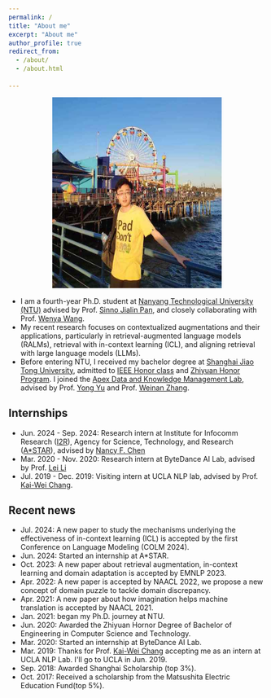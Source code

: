 ```yaml
---
permalink: /
title: "About me"
excerpt: "About me"
author_profile: true
redirect_from: 
  - /about/
  - /about.html
  
---
```




<div align = "center"><img src="images/LA.jpg" height="375" width="333"/> </div>


*    I am a fourth-year Ph.D. student at [Nanyang Technological University (NTU)](http://scse.ntu.edu.sg/Pages/Home.aspx) advised by Prof. [Sinno Jialin Pan](https://personal.ntu.edu.sg/sinnopan/index.html), and closely collaborating with Prof. [Wenya Wang](https://personal.ntu.edu.sg/wangwy/).
*    My recent research focuses on contextualized augmentations and their applications, particularly in retrieval-augmented language models (RALMs), retrieval with in-context learning (ICL), and aligning retrieval with large language models (LLMs).
*    Before entering NTU, I received my bachelor degree at [Shanghai Jiao Tong University](http://en.sjtu.edu.cn/), admitted to [IEEE Honor class](https://english.seiee.sjtu.edu.cn/english/info/8338.htm) and [Zhiyuan Honor Program](https://en.zhiyuan.sjtu.edu.cn/). I joined the [Apex Data and Knowledge Management Lab](http://www.apexlab.org/), advised by Prof. [Yong Yu](http://apex.sjtu.edu.cn/members/yyu) and Prof. [Weinan Zhang](http://wnzhang.net/).


Internships
---
*    Jun. 2024 - Sep. 2024: Research intern at Institute for Infocomm Research ([I2R](<https://www.a-star.edu.sg/i2r>)), Agency for Science, Technology, and Research ([A*STAR](<https://www.a-star.edu.sg/>)), advised by [Nancy F. Chen](<https://sites.google.com/site/nancyfchen/home>)
*    Mar. 2020 - Nov. 2020: Research intern at ByteDance AI Lab, advised by Prof. [Lei Li](<https://lileicc.github.io/>)
*    Jul. 2019 - Dec. 2019: Visiting intern at UCLA NLP lab, advised by Prof. [Kai-Wei Chang](<http://web.cs.ucla.edu/~kwchang/>).



Recent news
---
*    Jul. 2024: A new paper to study the mechanisms underlying the effectiveness of in-context learning (ICL) is accepted by the first Conference on Language Modeling (COLM 2024).
*    Jun. 2024: Started an internship at A*STAR.
*    Oct. 2023: A new paper about retrieval augmentation, in-context learning and domain adaptation is accepted by EMNLP 2023.
*    Apr. 2022: A new paper is accepted by NAACL 2022, we propose a new concept of domain puzzle to tackle domain discrepancy.
*    Apr. 2021: A new paper about how imagination helps machine translation is accepted by NAACL 2021.
*    Jan. 2021: began my Ph.D. journey at NTU.
*    Jun. 2020: Awarded the Zhiyuan Hornor Degree of Bachelor of Engineering in Computer Science and Technology.
*    Mar. 2020: Started an internship at ByteDance AI Lab.
*    Mar. 2019: Thanks for Prof. [Kai-Wei Chang](http://web.cs.ucla.edu/~kwchang/) accepting me as an intern at UCLA NLP Lab. I'll go to UCLA in Jun. 2019.
*    Sep. 2018: Awarded Shanghai Scholarship (top 3%).
*    Oct. 2017: Received a scholarship from the Matsushita Electric Education Fund(top 5%).


<br />
<br />
<div align="center">
<script type="text/javascript" id="clustrmaps" src="//cdn.clustrmaps.com/map_v2.js?cl=080808&w=450&t=n&d=S4ltOOOb5hNqfuuCWdgDqsaGD0v1lIU0YFRyXTX7W5E&co=ffffff&cmo=3acc3a&cmn=ff5353&ct=808080"></script>
</div>